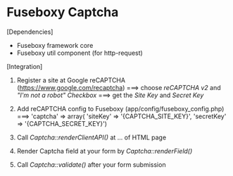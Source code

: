 Fuseboxy Captcha
================


[Dependencies]

- Fuseboxy framework core
- Fuseboxy util component (for http-request)


[Integration]

1. Register a site at Google reCAPTCHA (https://www.google.com/recaptcha)
   ===> choose *reCAPTCHA v2* and *"I'm not a robot" Checkbox*
   ===> get the _Site Key_ and _Secret Key_

2. Add reCAPTCHA config to Fuseboxy (app/config/fuseboxy_config.php)
   ===> 'captcha' => array( 'siteKey' => '{CAPTCHA_SITE_KEY}', 'secretKey'  => '{CAPTCHA_SECRET_KEY}')

3. Call *Captcha::renderClientAPI()* at <head>...</head> of HTML page

4. Render Captcha field at your form by *Captcha::renderField()*

5. Call *Captcha::validate()* after your form submission



